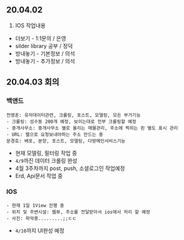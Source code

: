 ## 20.04.02

1.  IOS 작업내용
* 더보기 - 1:1문의 / 은영
* silder library 공부 / 정덕
* 방내놓기 - 기본정보 / 의석
* 방내놓기 - 추가정보 / 의석




## 20.04.03 회의

### 백앤드

```
전영훈: 유저데이터관련, 크롤링, 포스트, 모델링, 모든 부가기능
- 크롤링: 성수동 200개 예정, 보이는대로 전부 크롤링할 예정
- 중개사무소: 중개사무소 별로 올리는 매물관리, 주소에 찍히는 핀 별도 표시 관리
- URL: 웹으로 요청보내야하는 주소 만드는 중
문경호: 배포, 분양, 포스트, 모델링, 다방메인서비스기능
```

* 현재 모델링, 필터링 작업 중
* `4/9`까진 데이터 크롤링 완성
* 4월 3주차까지 post, push, 소셜로그인 작업예정
* Erd, Api문서 작업 중 



### IOS

```
- 현재 1일 1View 진행 중
- 위치 및 주변시설: 웹뷰, 주소를 전달받아서 ios에서 처리 할 예정
- 사진: 파악중.........;;ㄷㄷ
```

* `4/10`까지 UI완성 예정

